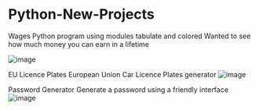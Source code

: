 # Python-New-Projects

Wages 
Python program using modules tabulate and colored
Wanted to see how much money you can earn in a lifetime

![image](https://github.com/fbdan/Python-New-Projects/assets/17932047/da9864f1-dccd-4e60-ab57-9fea8cf1336f)

EU Licence Plates 
European Union Car Licence Plates generator
![image](https://github.com/fbdan/Python-New-Projects/assets/17932047/e3e2a266-65c5-4926-b47f-8a23e5bcd5a4)

Password Generator 
Generate a password using a friendly interface
![image](https://github.com/fbdan/Python-New-Projects/assets/17932047/e2106c69-fd88-4116-9e13-f943db12d1c1)


